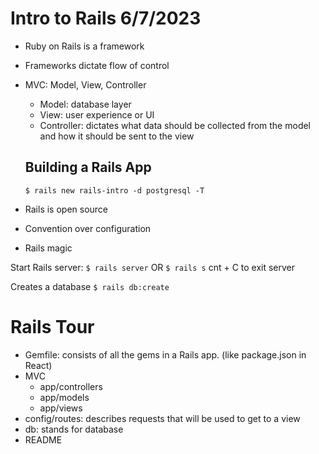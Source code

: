# Intro to Rails 6/7/2023

- Ruby on Rails is a framework
- Frameworks dictate flow of control
- MVC: Model, View, Controller
  - Model: database layer
  - View: user experience or UI
  - Controller: dictates what data should be collected from the model and how it should be sent to the view

  ## Building a Rails App
  `$ rails new rails-intro -d postgresql -T`

- Rails is open source
- Convention over configuration
- Rails magic


Start Rails server:
`$ rails server` OR `$ rails s`
cnt + C to exit server

Creates a database
`$ rails db:create`

# Rails Tour
- Gemfile: consists of all the gems in a Rails app.  (like package.json in React)
- MVC
  - app/controllers
  - app/models
  - app/views
- config/routes: describes requests that will be used to get to a view
- db: stands for database
- README

